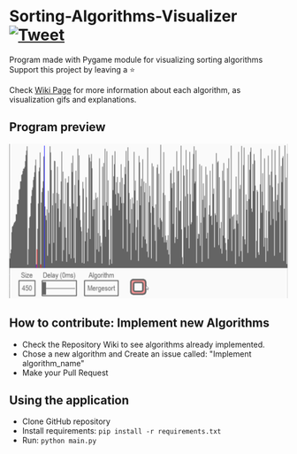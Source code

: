# Sorting-Algorithms-Visualizer [![Tweet](https://img.shields.io/twitter/url/http/shields.io.svg?style=social)](https://twitter.com/intent/tweet?text=Amazing%20tool%20for%20visualising%20Sorting%20Algorithms%20in%20Python&url=https://github.com/LucasPilla/Sorting-Algorithms-Visualizer&via=&hashtags=educational,developers)
Program made with Pygame module for visualizing sorting algorithms
</br>
Support this project by leaving a :star:

Check [Wiki Page](../../wiki) for more information about each algorithm, as visualization gifs and explanations.

## Program preview
![](data/preview.gif)

## How to contribute: Implement new Algorithms
- Check the Repository Wiki to see algorithms already implemented.
- Chose a new algorithm and Create an issue called: "Implement algorithm_name"
- Make your Pull Request

## Using the application
- Clone GitHub repository
- Install requirements: `pip install -r requirements.txt`
- Run: `python main.py`

